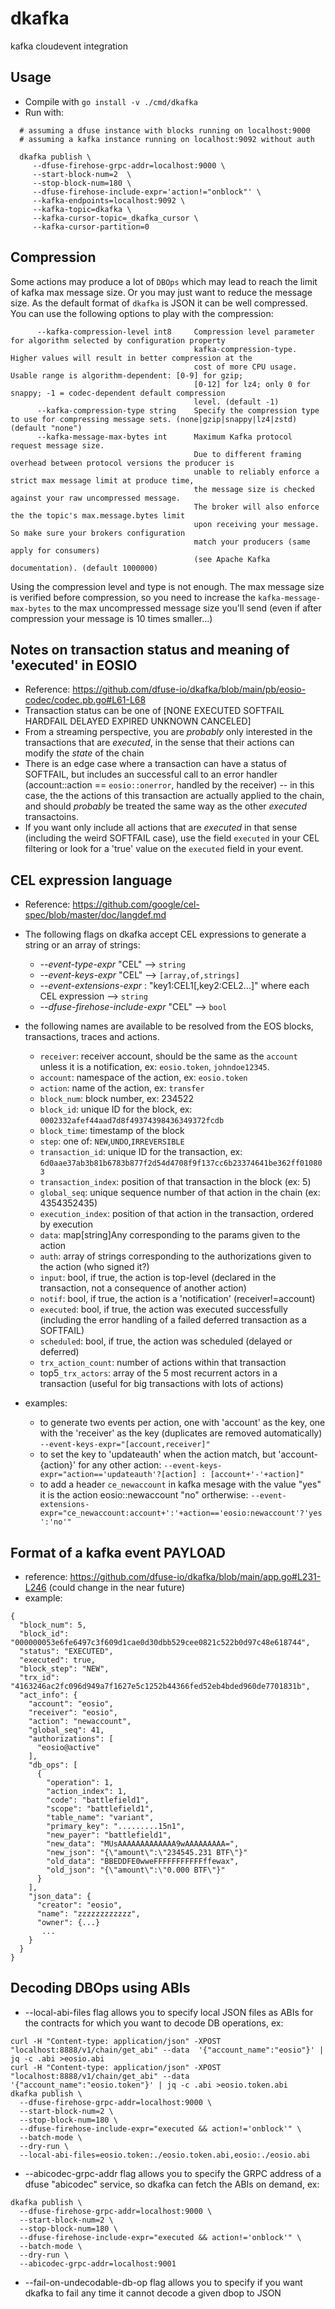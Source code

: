 # dkafka
kafka cloudevent integration


## Usage

* Compile with `go install -v ./cmd/dkafka`
* Run with:
```
  # assuming a dfuse instance with blocks running on localhost:9000
  # assuming a kafka instance running on localhost:9092 without auth

  dkafka publish \
     --dfuse-firehose-grpc-addr=localhost:9000 \
     --start-block-num=2  \ 
     --stop-block-num=180 \
     --dfuse-firehose-include-expr='action!="onblock"' \
     --kafka-endpoints=localhost:9092 \
     --kafka-topic=dkafka \
     --kafka-cursor-topic=_dkafka_cursor \
     --kafka-cursor-partition=0
```

## Compression
Some actions may produce a lot of `DBOps` which may lead to reach the limit of kafka max message size.
Or you may just want to reduce the message size.
As the default format of `dkafka` is JSON it can be well compressed. You can use the following options
to play with the compression:
```
      --kafka-compression-level int8     Compression level parameter for algorithm selected by configuration property 
                                         kafka-compression-type. Higher values will result in better compression at the 
                                         cost of more CPU usage. Usable range is algorithm-dependent: [0-9] for gzip; 
                                         [0-12] for lz4; only 0 for snappy; -1 = codec-dependent default compression 
                                         level. (default -1)
      --kafka-compression-type string    Specify the compression type to use for compressing message sets. (none|gzip|snappy|lz4|zstd) (default "none")
      --kafka-message-max-bytes int      Maximum Kafka protocol request message size.
                                         Due to different framing overhead between protocol versions the producer is 
                                         unable to reliably enforce a strict max message limit at produce time, 
                                         the message size is checked against your raw uncompressed message. 
                                         The broker will also enforce the the topic's max.message.bytes limit 
                                         upon receiving your message. So make sure your brokers configuration 
                                         match your producers (same apply for consumers) 
                                         (see Apache Kafka documentation). (default 1000000)
```
Using the compression level and type is not enough. The max message size is verified before compression, so you need to increase the `kafka-message-max-bytes` to the max uncompressed message size you'll send (even if after compression your message is 10 times smaller...)
## Notes on transaction status and meaning of 'executed' in EOSIO

* Reference: https://github.com/dfuse-io/dkafka/blob/main/pb/eosio-codec/codec.pb.go#L61-L68
* Transaction status can be one of [NONE EXECUTED SOFTFAIL HARDFAIL DELAYED EXPIRED UNKNOWN CANCELED]
* From a streaming perspective, you are *probably* only interested in the transactions that are *executed*, in the sense that their actions can modify the *state* of the chain
* There is an edge case where a transaction can have a status of SOFTFAIL, but includes an successful call to an error handler (account::action == `eosio::onerror`, handled by the receiver) -- in this case, the the actions of this transaction are actually applied to the chain, and should *probably* be treated the same way as the other *executed* transactoins.
* If you want only include all actions that are *executed* in that sense (including the weird SOFTFAIL case), use the field `executed` in your CEL filtering or look for a 'true' value on the `executed` field in your event.

## CEL expression language

* Reference: https://github.com/google/cel-spec/blob/master/doc/langdef.md

* The following flags on dkafka accept CEL expressions to generate a string or an array of strings:
  * *--event-type-expr*  "CEL" --> `string`
  * *--event-keys-expr* "CEL" -->  `[array,of,strings]`
  * *--event-extensions-expr* : "key1:CEL1[,key2:CEL2...]" where each CEL expression --> `string`
  * *--dfuse-firehose-include-expr*  "CEL" --> `bool`

* the following names are available to be resolved from the EOS blocks, transactions, traces and actions.
  * `receiver`: receiver account, should be the same as the `account` unless it is a notification, ex: `eosio.token`, `johndoe12345`.   
  * `account`: namespace of the action, ex: `eosio.token`
  * `action`: name of the action, ex: `transfer`
  * `block_num`: block number, ex: 234522
  * `block_id`: unique ID for the block, ex: `0002332afef44aad7d8f49374398436349372fcdb`
  * `block_time`: timestamp of the block
  * `step`: one of: `NEW`,`UNDO`,`IRREVERSIBLE`
  * `transaction_id`: unique ID for the transaction, ex: `6d0aae37ab3b81b6783b877f2d54d4708f9f137cc6b23374641be362ff010803`
  * `transaction_index`: position of that transaction in the block (ex: 5)
  * `global_seq`: unique sequence number of that action in the chain (ex: 4354352435)
  * `execution_index`: position of that action in the transaction, ordered by execution
  * `data`: map[string]Any corresponding to the params given to the action
  * `auth`: array of strings corresponding to the authorizations given to the action (who signed it?)
  * `input`: bool, if true, the action is top-level (declared in the transaction, not a consequence of another action)
  * `notif`: bool, if true, the action is a 'notification' (receiver!=account)
  * `executed`: bool, if true, the action was executed successfully (including the error handling of a failed deferred transaction as a SOFTFAIL)
  * `scheduled`: bool, if true, the action was scheduled (delayed or deferred)
  * `trx_action_count`: number of actions within that transaction
  * top5`_trx_actors`: array of the 5 most recurrent actors in a transaction (useful for big transactions with lots of actions)

* examples:
  * to generate two events per action, one with 'account' as the key, one with the 'receiver' as the key (duplicates are removed automatically)
    `--event-keys-expr="[account,receiver]"`
  * to set the key to 'updateauth' when the action match, but 'account-{action}' for any other action:
    `--event-keys-expr="action=='updateauth'?[action] : [account+'-'+action]"`
  * to add a header `ce_newaccount` in kafka mesage with the value "yes" it is the action eosio::newaccount "no" ortherwise:
    `--event-extensions-expr="ce_newaccount:account+':'+action=='eosio:newaccount'?'yes':'no'"`


## Format of a kafka event PAYLOAD


* reference: https://github.com/dfuse-io/dkafka/blob/main/app.go#L231-L246 (could change in the near future)
* example:

```
{
  "block_num": 5,
  "block_id": "000000053e6fe6497c3f609d1cae0d30dbb529cee0821c522b0d97c48e618744",
  "status": "EXECUTED",
  "executed": true,
  "block_step": "NEW",
  "trx_id": "4163246ac2fc096d949a7f1627e5c1252b44366fed52eb4bded960de7701831b",
  "act_info": {
    "account": "eosio",
    "receiver": "eosio",
    "action": "newaccount",
    "global_seq": 41,
    "authorizations": [
      "eosio@active"
    ],
    "db_ops": [
      {
        "operation": 1,
        "action_index": 1,
        "code": "battlefield1",
        "scope": "battlefield1",
        "table_name": "variant",
        "primary_key": ".........15n1",
        "new_payer": "battlefield1",
        "new_data": "MUsAAAAAAAAAAAAA9wAAAAAAAAA=",
        "new_json": "{\"amount\":\"234545.231 BTF\"}"
        "old_data": "BBEDDFE0wweFFFFFFFFFFFffewax",
        "old_json": "{\"amount\":\"0.000 BTF\"}"
      }
    ],
    "json_data": {
      "creator": "eosio",
      "name": "zzzzzzzzzzzz",
      "owner": {...}
       ...
    }
  }
}
```

## Decoding DBOps using ABIs

* --local-abi-files flag allows you to specify local JSON files as ABIs for the contracts for which you want to decode DB operations, ex:
```
curl -H "Content-type: application/json" -XPOST "localhost:8888/v1/chain/get_abi" --data  '{"account_name":"eosio"}' | jq -c .abi >eosio.abi
curl -H "Content-type: application/json" -XPOST "localhost:8888/v1/chain/get_abi" --data  '{"account_name":"eosio.token"}' | jq -c .abi >eosio.token.abi
dkafka publish \
  --dfuse-firehose-grpc-addr=localhost:9000 \
  --start-block-num=2 \
  --stop-block-num=180 \
  --dfuse-firehose-include-expr="executed && action!='onblock'" \
  --batch-mode \
  --dry-run \
  --local-abi-files=eosio.token:./eosio.token.abi,eosio:./eosio.abi
```

* --abicodec-grpc-addr flag allows you to specify the GRPC address of a dfuse "abicodec" service, so dkafka can fetch the ABIs on demand, ex:
```
dkafka publish \
  --dfuse-firehose-grpc-addr=localhost:9000 \
  --start-block-num=2 \
  --stop-block-num=180 \
  --dfuse-firehose-include-expr="executed && action!='onblock'" \
  --batch-mode \
  --dry-run \
  --abicodec-grpc-addr=localhost:9001
```

* --fail-on-undecodable-db-op flag allows you to specify if you want dkafka to fail any time it cannot decode a given dbop to JSON
